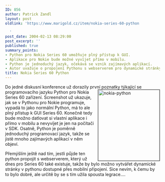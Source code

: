 ```yaml
---
ID: 856
author: Patrick Zandl
layout: post
oldlink: 'https://www.marigold.cz/item/nokia-series-60-python

  '
post_date: 2004-02-13 08:29:00
post_excerpt: ''
published: true
summary_points:
- Python pro Nokia Series 60 umožňuje plný přístup k GUI.
- Aplikace pro Nokie bude možné vyvíjet přímo v mobilu.
- Python je jednoduchý jazyk, očekává se vznik zajímavých aplikací.
- Autor uvažuje o propojení Pythonu s webserverem pro dynamické stránky.
title: Nokia Series 60 Python
---
```


<p>
Do jedné diskusní konference už dorazily první poznatky týkající se programovacího jazyku <IMG height=232 alt=nokia-python src="/wp-content/uploads/nokia-python.jpg" width=200 align=right border=1>Python pro Nokia Series 60 zařízení. Screenshot už ukazuje, jak se v Pythonu pro Nokie programuje, vypadá to jako normální Python, má to ale plný přístup k GUI Series 60. Konečně tedy bude možno datlovat si vlastní aplikace i přímo v mobilu a nevyvíjet je jen na počítači v SDK. Osatně, Python je poměrně jednoduchý programovací jazyk, takže se jistě mnoho zajímavých aplikací v něm objeví. </p>

<p>
Přemýšlím ještě nad tím, jestli půjde ten python propojit s webserverem, který už dnes pro Series 60 také existuje, takže by bylo možno vytvářet dynamické stránky v pythonu dostupné přes mobilní připojení. Sice nevím, k čemu by to bylo dobré, ale určitě by se s tím užila spousta legrace....</p>